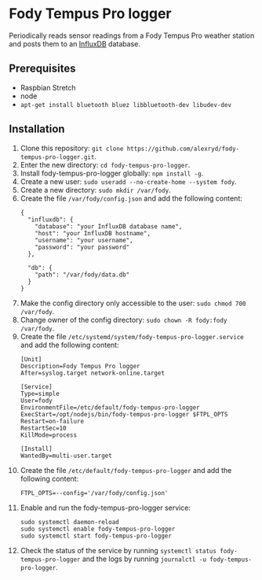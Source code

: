 # Fody Tempus Pro logger

Periodically reads sensor readings from a Fody Tempus Pro weather station and posts them to an
[InfluxDB](https://www.influxdata.com/time-series-platform/influxdb/) database.

## Prerequisites
* Raspbian Stretch
* node
* `apt-get install bluetooth bluez libbluetooth-dev libudev-dev`

## Installation
1. Clone this repository:
   `git clone https://github.com/alexryd/fody-tempus-pro-logger.git`.
2. Enter the new directory: `cd fody-tempus-pro-logger`.
3. Install fody-tempus-pro-logger globally: `npm install -g`.
4. Create a new user: `sudo useradd --no-create-home --system fody`.
5. Create a new directory: `sudo mkdir /var/fody`.
6. Create the file `/var/fody/config.json` and add the following content:
   ```
   {
     "influxdb": {
       "database": "your InfluxDB database name",
       "host": "your InfluxDB hostname",
       "username": "your username",
       "password": "your password"
     },

     "db": {
       "path": "/var/fody/data.db"
     }
   }
   ```
7. Make the config directory only accessible to the user:
   `sudo chmod 700 /var/fody`.
8. Change owner of the config directory: `sudo chown -R fody:fody /var/fody`.
9. Create the file `/etc/systemd/system/fody-tempus-pro-logger.service` and add
   the following content:
   ```
   [Unit]
   Description=Fody Tempus Pro logger
   After=syslog.target network-online.target

   [Service]
   Type=simple
   User=fody
   EnvironmentFile=/etc/default/fody-tempus-pro-logger
   ExecStart=/opt/nodejs/bin/fody-tempus-pro-logger $FTPL_OPTS
   Restart=on-failure
   RestartSec=10
   KillMode=process

   [Install]
   WantedBy=multi-user.target
   ```
10. Create the file `/etc/default/fody-tempus-pro-logger` and add the following
    content:
    ```
    FTPL_OPTS=--config='/var/fody/config.json'
    ```
11. Enable and run the fody-tempus-pro-logger service:
    ```
    sudo systemctl daemon-reload
    sudo systemctl enable fody-tempus-pro-logger
    sudo systemctl start fody-tempus-pro-logger
    ```
12. Check the status of the service by running
    `systemctl status fody-tempus-pro-logger` and the logs by running
    `journalctl -u fody-tempus-pro-logger`.
